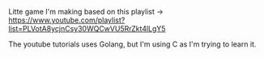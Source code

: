 Litte game I'm making based on this playlist -> https://www.youtube.com/playlist?list=PLVotA8ycjnCsy30WQCwVU5RrZkt4lLgY5

The youtube tutorials uses Golang, but I'm using C as I'm trying to learn it.